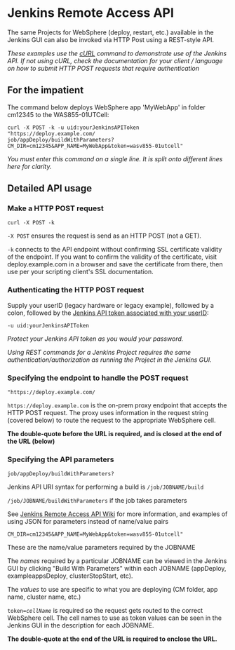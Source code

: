 
# Jenkins Remote Access API

The same Projects for WebSphere (deploy, restart, etc.) available in the Jenkins GUI can also be invoked via HTTP Post using a REST-style API.

*These examples use the [cURL](https://curl.haxx.se/docs/manpage.html) command to demonstrate use of the Jenkins API. If not using cURL, check the documentation for your client / language on how to submit HTTP POST requests that require authentication*

## For the impatient

The command below deploys WebSphere app 'MyWebApp' in folder cm12345 to the WAS855-01UTCell:

```
curl -X POST -k -u uid:yourJenkinsAPIToken
"https://deploy.example.com/
job/appDeploy/buildWithParameters?
CM_DIR=cm12345&APP_NAME=MyWebApp&token=wasv855-01utcell"
```
*You must enter this command on a single line. It is split onto different lines here for clarity.*

## Detailed API usage



### Make a HTTP POST request

```
curl -X POST -k
```

`-X POST` ensures the request is send as an HTTP POST (not a GET).

`-k` connects to the API endpoint without confirming SSL certificate validity of the endpoint. If you want to confirm the validity of the certificate, visit deploy.example.com in a browser and save the certificate from there, then use per your scripting client's SSL documentation.

### Authenticating the HTTP POST request

Supply your userID (legacy hardware or legacy example), followed by a colon, followed by the [Jenkins API token associated with your userID](https://stackoverflow.com/questions/45466090/how-to-get-the-api-token-for-jenkins):

```
-u uid:yourJenkinsAPIToken
```

*Protect your Jenkins API token as you would your password.*


*Using REST commands for a Jenkins Project requires the same authentication/authorization as running the Project in the Jenkins GUI.*

### Specifying the endpoint to handle the POST request

```
"https://deploy.example.com/
```


`https://deploy.example.com` is the on-prem proxy endpoint that accepts the HTTP POST request. The proxy uses information in the request string (covered below) to route the request to the appropriate WebSphere cell.

**The double-quote before the URL is required, and is closed at the end of the URL (below)**

### Specifying the API parameters

```
job/appDeploy/buildWithParameters?
```

Jenkins API URI syntax for performing a build is `/job/JOBNAME/build`

`/job/JOBNAME/buildWithParameters` if the job takes parameters

See [Jenkins Remote Access API Wiki](https://wiki.jenkins.io/display/JENKINS/Remote+access+API) for more information, and examples of using JSON for parameters instead of name/value pairs

```
CM_DIR=cm12345&APP_NAME=MyWebApp&token=wasv855-01utcell"
```

These are the name/value parameters required by the JOBNAME

The *names* required by a particular JOBNAME can be viewed in the Jenkins GUI by clicking "Build With Parameters" within each JOBNAME (appDeploy, exampleappsDeploy, clusterStopStart, etc).

The *values* to use are specific to what you are deploying (CM folder, app name, cluster name, etc.)

`token=`*`cellName`* is required so the request gets routed to the correct WebSphere cell. The cell names to use as token values can be seen in the Jenkins GUI in the description for each JOBNAME.

**The double-quote at the end of the URL is required to enclose the URL.**
